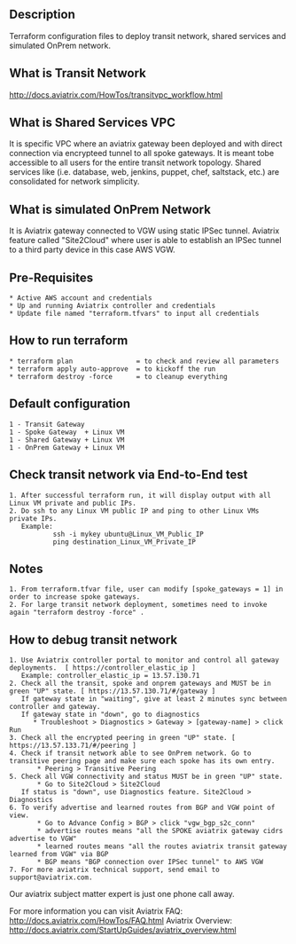 Description
-----------
Terraform configuration files to deploy transit network, shared services and simulated OnPrem network.

What is Transit Network
-----------------------
http://docs.aviatrix.com/HowTos/transitvpc_workflow.html

What is Shared Services VPC
---------------------------
It is specific VPC where an aviatrix gateway been deployed and with direct connection via encrypteed tunnel to all spoke gateways.  It is meant tobe accessible to all users for the entire transit network topology. Shared services like (i.e. database, web, jenkins, puppet, chef, saltstack, etc.) are consolidated for network simplicity.

What is simulated OnPrem Network
--------------------------------
It is Aviatrix gateway connected to VGW using static IPSec tunnel. Aviatrix feature called "Site2Cloud" where user is able
to establish an IPSec tunnel to a third party device in this case AWS VGW.   

Pre-Requisites
--------------
    * Active AWS account and credentials
    * Up and running Aviatrix controller and credentials
    * Update file named "terraform.tfvars" to input all credentials

How to run terraform
--------------------
    * terraform plan                = to check and review all parameters
    * terraform apply auto-approve  = to kickoff the run
    * terraform destroy -force      = to cleanup everything 

Default configuration
---------------------
    1 - Transit Gateway
    1 - Spoke Gateway  + Linux VM
    1 - Shared Gateway + Linux VM
    1 - OnPrem Gateway + Linux VM

Check transit network via End-to-End test
-----------------------------------------
    1. After successful terraform run, it will display output with all Linux VM private and public IPs.
    2. Do ssh to any Linux VM public IP and ping to other Linux VMs private IPs. 
       Example: 
               ssh -i mykey ubuntu@Linux_VM_Public_IP
               ping destination_Linux_VM_Private_IP
               
Notes
-----
    1. From terraform.tfvar file, user can modify [spoke_gateways = 1] in order to increase spoke gateways.
    2. For large transit network deployment, sometimes need to invoke again "terraform destroy -force" .

How to debug transit network
----------------------------
    1. Use Aviatrix controller portal to monitor and control all gateway deployments.  [ https://controller_elastic_ip ]
       Example: controller_elastic_ip = 13.57.130.71
    2. Check all the transit, spoke and onprem gateways and MUST be in green "UP" state. [ https://13.57.130.71/#/gateway ]
       If gateway state in "waiting", give at least 2 minutes sync between controller and gateway. 
       If gateway state in "down", go to diagnostics 
          * Troubleshoot > Diagnostics > Gateway > [gateway-name] > click Run
    3. Check all the encrypted peering in green "UP" state. [ https://13.57.133.71/#/peering ]
    4. Check if transit network able to see OnPrem network. Go to transitive peering page and make sure each spoke has its own entry. 
           * Peering > Transitive Peering
    5. Check all VGW connectivity and status MUST be in green "UP" state. 
           * Go to Site2Cloud > Site2Cloud 
       If status is "down", use Diagnostics feature. Site2Cloud > Diagnostics
    6. To verify advertise and learned routes from BGP and VGW point of view. 
           * Go to Advance Config > BGP > click "vgw_bgp_s2c_conn"    
           * advertise routes means "all the SPOKE aviatrix gateway cidrs advertise to VGW"
           * learned routes means "all the routes aviatrix transit gateway learned from VGW" via BGP 
           * BGP means "BGP connection over IPSec tunnel" to AWS VGW
    7. For more aviatrix technical support, send email to support@aviatrix.com. 

Our aviatrix subject matter expert is just one phone call away. 
  
For more information you can visit Aviatrix FAQ: http://docs.aviatrix.com/HowTos/FAQ.html
Aviatrix Overview: http://docs.aviatrix.com/StartUpGuides/aviatrix_overview.html

